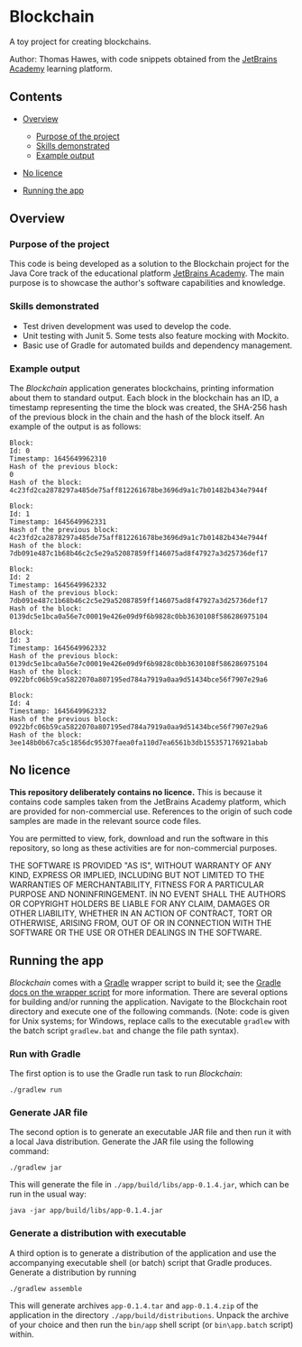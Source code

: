 # Blockchain

A toy project for creating blockchains.

Author: Thomas Hawes, with code snippets obtained from the
[JetBrains Academy](https://hyperskill.org/tracks) learning platform.


## Contents

* [Overview](#overview)
  - [Purpose of the project](#purpose-of-the-project)
  - [Skills demonstrated](#skills-demonstrated)
  - [Example output](#example-output)

* [No licence](#no-licence)

* [Running the app](#running-the-app)


## Overview

### Purpose of the project

This code is being developed as a solution to the Blockchain project for the
Java Core track of the educational platform [JetBrains Academy](https://hyperskill.org/tracks).
The main purpose is to showcase the author's software capabilities and
knowledge.

### Skills demonstrated

* Test driven development was used to develop the code.
* Unit testing with Junit 5. Some tests also feature mocking with Mockito.
* Basic use of Gradle for automated builds and dependency management.


### Example output

The _Blockchain_ application generates blockchains, printing information about
them to standard output. Each block in the blockchain has an ID, a timestamp
representing the time the block was created, the SHA-256 hash of the previous
block in the chain and the hash of the block itself. An example of the output
is as follows:

```text
Block:
Id: 0
Timestamp: 1645649962310
Hash of the previous block:
0
Hash of the block:
4c23fd2ca2878297a485de75aff812261678be3696d9a1c7b01482b434e7944f

Block:
Id: 1
Timestamp: 1645649962331
Hash of the previous block:
4c23fd2ca2878297a485de75aff812261678be3696d9a1c7b01482b434e7944f
Hash of the block:
7db091e487c1b68b46c2c5e29a52087859ff146075ad8f47927a3d25736def17

Block:
Id: 2
Timestamp: 1645649962332
Hash of the previous block:
7db091e487c1b68b46c2c5e29a52087859ff146075ad8f47927a3d25736def17
Hash of the block:
0139dc5e1bca0a56e7c00019e426e09d9f6b9828c0bb3630108f586286975104

Block:
Id: 3
Timestamp: 1645649962332
Hash of the previous block:
0139dc5e1bca0a56e7c00019e426e09d9f6b9828c0bb3630108f586286975104
Hash of the block:
0922bfc06b59ca5822070a807195ed784a7919a0aa9d51434bce56f7907e29a6

Block:
Id: 4
Timestamp: 1645649962332
Hash of the previous block:
0922bfc06b59ca5822070a807195ed784a7919a0aa9d51434bce56f7907e29a6
Hash of the block:
3ee148b0b67ca5c1856dc95307faea0fa110d7ea6561b3db155357176921abab

```

## No licence

  **This repository deliberately contains no licence.** This is because it contains
code samples taken from the JetBrains Academy platform, which are provided for
non-commercial use. References to the origin of such code samples are made in
the relevant source code files.

You are permitted to view, fork, download and run the software in this
repository, so long as these activities are for non-commercial purposes.

THE SOFTWARE IS PROVIDED "AS IS", WITHOUT WARRANTY OF ANY KIND, EXPRESS OR
IMPLIED, INCLUDING BUT NOT LIMITED TO THE WARRANTIES OF MERCHANTABILITY, FITNESS
FOR A PARTICULAR PURPOSE AND NONINFRINGEMENT. IN NO EVENT SHALL THE AUTHORS OR
COPYRIGHT HOLDERS BE LIABLE FOR ANY CLAIM, DAMAGES OR OTHER LIABILITY, WHETHER
IN AN ACTION OF CONTRACT, TORT OR OTHERWISE, ARISING FROM, OUT OF OR IN
CONNECTION WITH THE SOFTWARE OR THE USE OR OTHER DEALINGS IN THE SOFTWARE.


## Running the app

_Blockchain_ comes with a [Gradle](https://gradle.org) wrapper script to build it; see
the [Gradle docs on the wrapper script](https://docs.gradle.org/current/userguide/gradle_wrapper.html#sec:using_wrapper)
for more information. There are several options for building and/or running the
application. Navigate to the Blockchain root directory and execute one of the
following commands. (Note: code is given for Unix systems; for Windows, replace
calls to the executable `gradlew` with the batch script `gradlew.bat` and change
the file path syntax).


### Run with Gradle

The first option is to use the Gradle run task to run _Blockchain_:
```shell
./gradlew run
```


### Generate JAR file

The second option is to generate an executable JAR file and then run it with
a local Java distribution. Generate the JAR file using the following command:
```shell
./gradlew jar
```
This will generate the file in `./app/build/libs/app-0.1.4.jar`, which can be
run in the usual way:
```shell
java -jar app/build/libs/app-0.1.4.jar
```


### Generate a distribution with executable

A third option is to generate a distribution of the application and use the
accompanying executable shell (or batch) script that Gradle produces. Generate a
distribution by running
```shell
./gradlew assemble
```
This will generate archives `app-0.1.4.tar` and `app-0.1.4.zip` of the
application in the directory `./app/build/distributions`. Unpack the archive of
your choice and then run the `bin/app` shell script (or `bin\app.batch` script)
within. 
